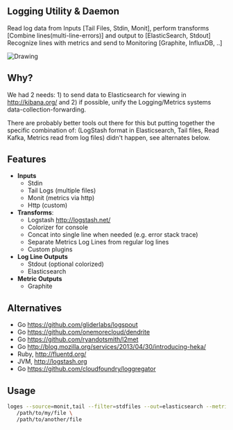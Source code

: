 Logging Utility & Daemon
---------------------------------

Read log data from Inputs [Tail Files, Stdin, Monit], perform transforms 
[Combine lines(multi-line-errors)] and output to [ElasticSearch, Stdout]
Recognize lines with metrics and send to Monitoring [Graphite, InfluxDB, ..]


![Drawing](https://docs.google.com/drawings/d/1nGVabfy3PB0Zq-gsghKRkGU3eGz4zrcmpIrB0e2cs9M/pub?w=695&h=401)

Why?  
---------
We had 2 needs:  1) to send data to Elasticsearch for viewing in http://kibana.org/ 
and 2) if possible, unify the Logging/Metrics systems data-collection-forwarding.  

There are probably better tools out there for this but putting together the 
specific combination of: (LogStash format in Elasticsearch, Tail files, 
Read Kafka, Metrics read from log files) didn't happen, see alternates below.


Features
-----------------

* **Inputs**
  * Stdin 
  * Tail Logs (multiple files)
  * Monit (metrics via http)
  * Http  (custom)
* **Transforms**:
   * Logstash http://logstash.net/ 
   * Colorizer for console
   * Concat into single line when needed (e.g. error stack trace)
   * Separate Metrics Log Lines from regular log lines
   * Custom plugins
* **Log Line Outputs**
   * Stdout (optional colorized)
   * Elasticsearch
* **Metric Outputs**
   * Graphite

Alternatives
-----------------

* Go https://github.com/gliderlabs/logspout
* Go https://github.com/onemorecloud/dendrite
* Go https://github.com/ryandotsmith/l2met
* Go http://blog.mozilla.org/services/2013/04/30/introducing-heka/
* Ruby, http://fluentd.org/
* JVM, http://logstash.org 
* Go https://github.com/cloudfoundry/loggregator

Usage
----------------------

```sh
loges --source=monit,tail --filter=stdfiles --out=elasticsearch --metrics=graphite \
   /path/to/my/file \
   /path/to/another/file

```


